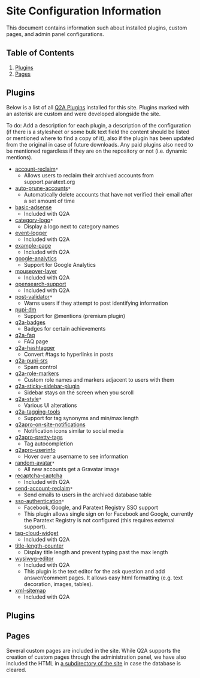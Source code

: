 # Site Configuration Information

This document contains information such about installed plugins, custom pages, and admin panel configurations.

## Table of Contents

1. [Plugins](#plugins)
1. [Pages](#pages)

## Plugins

Below is a list of all [Q2A Plugins](https://docs.question2answer.org/addons/plugins/) installed for this site. Plugins marked with an asterisk are custom and were developed alongside the site.

To do: Add a description for each plugin, a description of the configuration (if there is a stylesheet or some bulk text field the content should be listed or mentioned where to find a copy of it), also if the plugin has been updated from the original in case of future downloads. Any paid plugins also need to be mentioned regardless if they are on the repository or not (i.e. dynamic mentions).

-   [account-reclaim](https://github.com/ubsicap/assure_support_site/tree/master/public/qa-plugin/account-reclaim)`*`
    -   Allows users to reclaim their archived accounts from support.paratext.org
-   [auto-prune-accounts](https://github.com/ubsicap/assure_support_site/tree/master/public/qa-plugin/auto-prune-accounts)`*`
    -   Automatically delete accounts that have not verified their email after a set amount of time
-   [basic-adsense](https://github.com/q2a/question2answer/tree/dev/qa-plugin/basic-adsense)
    -   Included with Q2A
-   [category-logo](https://github.com/ubsicap/assure_support_site/tree/master/public/qa-plugin/category-logo)`*`
    -   Display a logo next to category names
-   [event-logger](https://github.com/q2a/question2answer/tree/dev/qa-plugin/event-logger)
    -   Included with Q2A
-   [example-page](https://github.com/q2a/question2answer/tree/dev/qa-plugin/example-page)
    -   Included with Q2A
-   [google-analytics](https://github.com/kufeiko/QA-Google-Analytics-Plugin)
    -   Support for Google Analytics
-   [mouseover-layer](https://github.com/q2a/question2answer/tree/dev/qa-plugin/mouseover-layer)
    -   Included with Q2A
-   [opensearch-support](https://github.com/q2a/question2answer/tree/dev/qa-plugin/opensearch-support)
    -   Included with Q2A
-   [post-validator](https://github.com/ubsicap/assure_support_site/tree/master/public/qa-plugin/post-validator)`*`
    -   Warns users if they attempt to post identifying information
-   [pupi-dm](https://bitbucket.org/pupi1985/q2a-dynamic-mentions-public)
    -   Support for @mentions (premium plugin)
-   [q2a-badges](https://github.com/NoahY/q2a-badges)
    -   Badges for certain achievements
-   [q2a-faq](https://github.com/gturri/q2a-faq/)
    -   FAQ page
-   [q2a-hashtagger](https://github.com/pupi1985/q2a-hashtagger)
    -   Convert #tags to hyperlinks in posts
-   [q2a-pupi-srs](https://github.com/pupi1985/q2a-pupi-srs)
    -   Spam control
-   [q2a-role-markers](https://github.com/gurjyot/q2a-role-markers)
    -   Custom role names and markers adjacent to users with them
-   [q2a-sticky-sidebar-plugin](https://github.com/stefanmm/q2a-sticky-sidebar-plugin/)
    -   Sidebar stays on the screen when you scroll
-   [q2a-style](https://github.com/ubsicap/assure_support_site/tree/master/public/qa-plugin/q2a-style)`*`
    -   Various UI alterations
-   [q2a-tagging-tools](https://github.com/svivian/q2a-tagging-tools)
    -   Support for tag synonyms and min/max length
-   [q2apro-on-site-notifications](https://github.com/q2apro/q2apro-on-site-notifications)
    -   Notification icons similar to social media
-   [q2apro-pretty-tags](https://github.com/ProThoughts/q2apro-pretty-tags)
    -   Tag autocompletion
-   [q2apro-userinfo](https://github.com/ProThoughts/q2apro-userinfo)
    -   Hover over a username to see information
-   [random-avatar](https://github.com/ubsicap/assure_support_site/tree/master/public/qa-plugin/random-avatar)`*`
    -   All new accounts get a Gravatar image
-   [recaptcha-captcha](https://github.com/q2a/question2answer/tree/dev/qa-plugin/recaptcha-captcha)
    -   Included with Q2A
-   [send-account-reclaim](https://github.com/ubsicap/assure_support_site/tree/master/public/qa-plugin/send-account-reclaim)`*`
    -   Send emails to users in the archived database table
-   [sso-authentication](https://github.com/ubsicap/assure_support_site/tree/master/public/qa-plugin/sso-authentication)`*`
    -   Facebook, Google, and Paratext Registry SSO support
    -   This plugin allows single sign on for Facebook and Google, currently the Paratext Registry is not configured (this requires external support).
-   [tag-cloud-widget](https://github.com/q2a/question2answer/tree/dev/qa-plugin/tag-cloud-widget)
    -   Included with Q2A
-   [title-length-counter](https://github.com/MominRaza/title-length-counter)
    -   Display title length and prevent typing past the max length
-   [wysiwyg-editor](https://github.com/q2a/question2answer/tree/dev/qa-plugin/wysiwyg-editor)   
    -   Included with Q2A
    -   This plugin is the text editor for the ask question and add answer/comment pages. It allows easy html formatting (e.g. text decoration, images, tables).
-   [xml-sitemap](https://github.com/q2a/question2answer/tree/dev/qa-plugin/xml-sitemap)
    -   Included with Q2A

## Plugins

## Pages

Several custom pages are included in the site. While Q2A supports the creation of custom pages through the administration panel, we have also included the HTML in [a subdirectory of the site](https://github.com/ubsicap/assure_support_site/tree/master/public/qa-custom-pages) in case the database is cleared.
